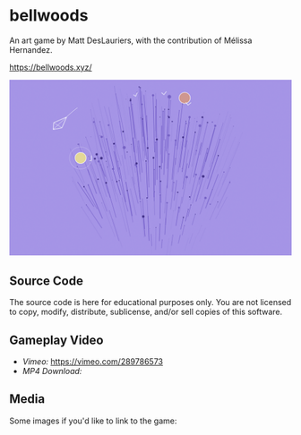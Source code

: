 # bellwoods

An art game by Matt DesLauriers, with the contribution of Mélissa Hernandez.

https://bellwoods.xyz/

![thumbnail](./press/Thumb.png)

## Source Code

The source code is here for educational purposes only. You are not licensed to copy, modify, distribute, sublicense, and/or sell copies of this software.

## Gameplay Video

- *Vimeo:* https://vimeo.com/289786573
- *MP4 Download:* 

## Media

Some images if you'd like to link to the game:

